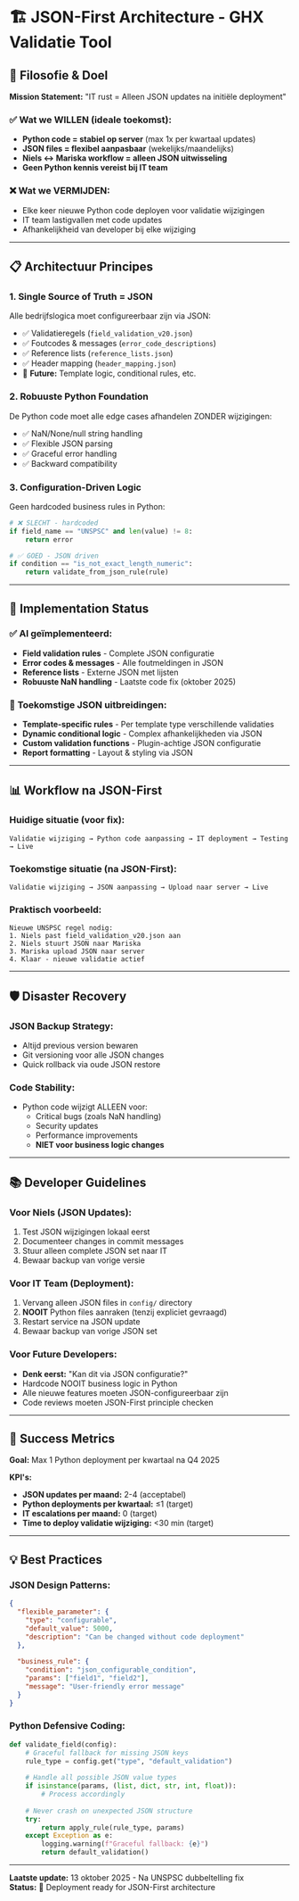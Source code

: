 # 🏗️ JSON-First Architecture - GHX Validatie Tool

## 🎯 Filosofie & Doel

**Mission Statement:** "IT rust = Alleen JSON updates na initiële deployment"

### ✅ **Wat we WILLEN (ideale toekomst):**
- **Python code = stabiel op server** (max 1x per kwartaal updates)
- **JSON files = flexibel aanpasbaar** (wekelijks/maandelijks)
- **Niels ↔ Mariska workflow = alleen JSON uitwisseling**
- **Geen Python kennis vereist bij IT team**

### ❌ **Wat we VERMIJDEN:**
- Elke keer nieuwe Python code deployen voor validatie wijzigingen
- IT team lastigvallen met code updates
- Afhankelijkheid van developer bij elke wijziging

---

## 📋 **Architectuur Principes**

### 1. **Single Source of Truth = JSON**
Alle bedrijfslogica moet configureerbaar zijn via JSON:
- ✅ Validatieregels (`field_validation_v20.json`)
- ✅ Foutcodes & messages (`error_code_descriptions`)
- ✅ Reference lists (`reference_lists.json`)
- ✅ Header mapping (`header_mapping.json`)
- 🔄 **Future:** Template logic, conditional rules, etc.

### 2. **Robuuste Python Foundation**
De Python code moet alle edge cases afhandelen ZONDER wijzigingen:
- ✅ NaN/None/null string handling
- ✅ Flexible JSON parsing
- ✅ Graceful error handling
- ✅ Backward compatibility

### 3. **Configuration-Driven Logic**
Geen hardcoded business rules in Python:
```python
# ❌ SLECHT - hardcoded
if field_name == "UNSPSC" and len(value) != 8:
    return error

# ✅ GOED - JSON driven
if condition == "is_not_exact_length_numeric":
    return validate_from_json_rule(rule)
```

---

## 🔧 **Implementation Status**

### ✅ **Al geïmplementeerd:**
- **Field validation rules** - Complete JSON configuratie
- **Error codes & messages** - Alle foutmeldingen in JSON
- **Reference lists** - Externe JSON met lijsten
- **Robuuste NaN handling** - Laatste code fix (oktober 2025)

### 🔄 **Toekomstige JSON uitbreidingen:**
- **Template-specific rules** - Per template type verschillende validaties
- **Dynamic conditional logic** - Complex afhankelijkheden via JSON
- **Custom validation functions** - Plugin-achtige JSON configuratie
- **Report formatting** - Layout & styling via JSON

---

## 📊 **Workflow na JSON-First**

### **Huidige situatie (voor fix):**
```
Validatie wijziging → Python code aanpassing → IT deployment → Testing → Live
```

### **Toekomstige situatie (na JSON-First):**
```
Validatie wijziging → JSON aanpassing → Upload naar server → Live
```

### **Praktisch voorbeeld:**
```
Nieuwe UNSPSC regel nodig:
1. Niels past field_validation_v20.json aan
2. Niels stuurt JSON naar Mariska
3. Mariska upload JSON naar server
4. Klaar - nieuwe validatie actief
```

---

## 🛡️ **Disaster Recovery**

### **JSON Backup Strategy:**
- Altijd previous version bewaren
- Git versioning voor alle JSON changes
- Quick rollback via oude JSON restore

### **Code Stability:**
- Python code wijzigt ALLEEN voor:
  - Critical bugs (zoals NaN handling)
  - Security updates
  - Performance improvements
  - **NIET voor business logic changes**

---

## 📚 **Developer Guidelines**

### **Voor Niels (JSON Updates):**
1. Test JSON wijzigingen lokaal eerst
2. Documenteer changes in commit messages
3. Stuur alleen complete JSON set naar IT
4. Bewaar backup van vorige versie

### **Voor IT Team (Deployment):**
1. Vervang alleen JSON files in `config/` directory
2. **NOOIT** Python files aanraken (tenzij expliciet gevraagd)
3. Restart service na JSON update
4. Bewaar backup van vorige JSON set

### **Voor Future Developers:**
- **Denk eerst:** "Kan dit via JSON configuratie?"
- Hardcode NOOIT business logic in Python
- Alle nieuwe features moeten JSON-configureerbaar zijn
- Code reviews moeten JSON-First principle checken

---

## 🎯 **Success Metrics**

**Goal:** Max 1 Python deployment per kwartaal na Q4 2025

**KPI's:**
- **JSON updates per maand:** 2-4 (acceptabel)
- **Python deployments per kwartaal:** ≤1 (target)
- **IT escalations per maand:** 0 (target)
- **Time to deploy validatie wijziging:** <30 min (target)

---

## 💡 **Best Practices**

### **JSON Design Patterns:**
```json
{
  "flexible_parameter": {
    "type": "configurable",
    "default_value": 5000,
    "description": "Can be changed without code deployment"
  },
  
  "business_rule": {
    "condition": "json_configurable_condition",
    "params": ["field1", "field2"],
    "message": "User-friendly error message"
  }
}
```

### **Python Defensive Coding:**
```python
def validate_field(config):
    # Graceful fallback for missing JSON keys
    rule_type = config.get("type", "default_validation")
    
    # Handle all possible JSON value types
    if isinstance(params, (list, dict, str, int, float)):
        # Process accordingly
    
    # Never crash on unexpected JSON structure
    try:
        return apply_rule(rule_type, params)
    except Exception as e:
        logging.warning(f"Graceful fallback: {e}")
        return default_validation()
```

---

**Laatste update:** 13 oktober 2025 - Na UNSPSC dubbeltelling fix  
**Status:** 🎯 Deployment ready for JSON-First architecture